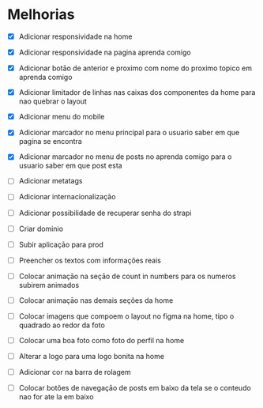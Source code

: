# Melhorias

- [x] Adicionar responsividade na home
- [x] Adicionar responsividade na pagina aprenda comigo
- [x] Adicionar botāo de anterior e proximo com nome do proximo topico em aprenda comigo
- [x] Adicionar limitador de linhas nas caixas dos componentes da home para nao quebrar o layout
- [x] Adicionar menu do mobile
- [x] Adicionar marcador no menu principal para o usuario saber em que pagina se encontra
- [x] Adicionar marcador no menu de posts no aprenda comigo para o usuario saber em que post esta
- [ ] Adicionar metatags
- [ ] Adicionar internacionalizaçāo
- [ ] Adicionar possibilidade de recuperar senha do strapi
- [ ] Criar dominio
- [ ] Subir aplicaçāo para prod
- [ ] Preencher os textos com informações reais
- [ ] Colocar animaçāo na seçāo de count in numbers para os numeros subirem animados
- [ ] Colocar animaçāo nas demais seções da home
- [ ] Colocar imagens que compoem o layout no figma na home, tipo o quadrado ao redor da foto
- [ ] Colocar uma boa foto como foto do perfil na home
- [ ] Alterar a logo para uma logo bonita na home
- [ ] Adicionar cor na barra de rolagem
- [ ] Colocar botões de navegaçāo de posts em baixo da tela se o conteudo nao for ate la em baixo



